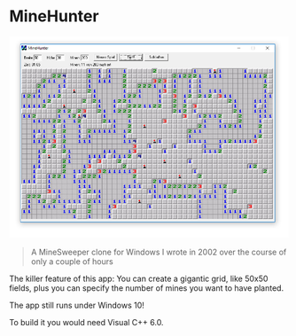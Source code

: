 # MineHunter

![Screenshot](screenshot.png)

> A MineSweeper clone for Windows I wrote in 2002 over the course of only a couple of hours

The killer feature of this app: You can create a gigantic grid, like 50x50 fields, plus you can specify the number of mines you want to have planted.

The app still runs under Windows 10!

To build it you would need Visual C++ 6.0.